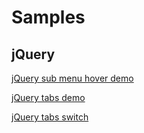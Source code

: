 # Samples
## jQuery
[jQuery sub menu hover demo](https://shawnrong.github.io/demos/front-end-demos/jquery/jquery-sub-menu.html)

[jQuery tabs demo](https://shawnrong.github.io/demos/front-end-demos/jquery/jquery-item-hover.html)

[jQuery tabs switch](https://shawnrong.github.io/demos/front-end-demos/jquery/jquery-tab-switch.html)
